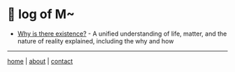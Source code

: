 # 💩 log of M~

- [Why is there existence?](/docs/existence.md) - A unified understanding of life, matter, and the nature of reality explained, including the why and how

---
[home](https://github.com/beakbahama/log/blob/main/README.md)
| [about](/about.md)
| [contact](mailto:m@whomanatee.org) 
